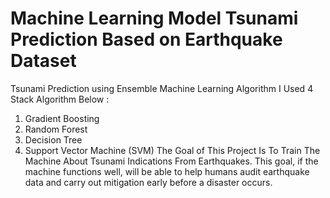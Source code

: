 # Machine Learning Model Tsunami Prediction Based on Earthquake Dataset
Tsunami Prediction using Ensemble Machine Learning Algorithm I Used 4 Stack Algorithm Below :
1. Gradient Boosting
2. Random Forest
3. Decision Tree
4. Support Vector Machine (SVM)
The Goal of This Project Is To Train The Machine About Tsunami Indications From Earthquakes. This goal, if the machine functions well, will be able to help humans audit earthquake data and carry out mitigation early before a disaster occurs.
